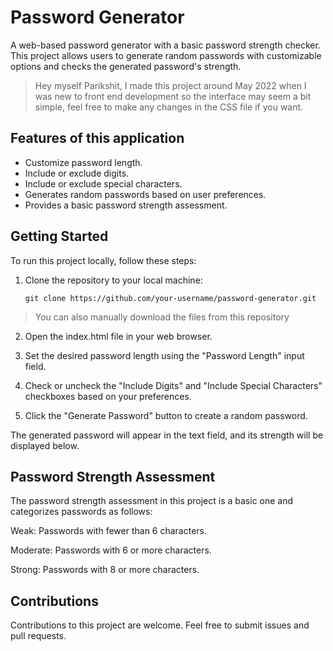# Password Generator

A web-based password generator with a basic password strength checker. This project allows users to generate random passwords with customizable options and checks the generated password's strength.

> Hey myself Parikshit, I made this project around May 2022 when I was new to front end development so the interface may seem a bit simple, feel free to make any changes in the CSS file if you want.

## Features of this application

- Customize password length.
- Include or exclude digits.
- Include or exclude special characters.
- Generates random passwords based on user preferences.
- Provides a basic password strength assessment.

## Getting Started

To run this project locally, follow these steps:

1. Clone the repository to your local machine:

   ```shell
   git clone https://github.com/your-username/password-generator.git
   ```
   
> You can also manually download the files from this repository

2. Open the index.html file in your web browser.

3. Set the desired password length using the "Password Length" input field.

4. Check or uncheck the "Include Digits" and "Include Special Characters" checkboxes based on your preferences.

5. Click the "Generate Password" button to create a random password.

The generated password will appear in the text field, and its strength will be displayed below.

## Password Strength Assessment
The password strength assessment in this project is a basic one and categorizes passwords as follows:

Weak: Passwords with fewer than 6 characters.

Moderate: Passwords with 6 or more characters.

Strong: Passwords with 8 or more characters.

## Contributions
Contributions to this project are welcome. Feel free to submit issues and pull requests.
